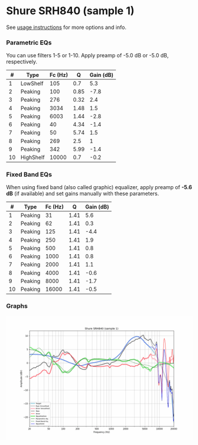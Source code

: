 # Shure SRH840 (sample 1)
See [usage instructions](https://github.com/jaakkopasanen/AutoEq#usage) for more options and info.

### Parametric EQs
You can use filters 1-5 or 1-10. Apply preamp of -5.0 dB or -5.0 dB, respectively.

|   # | Type      |   Fc (Hz) |    Q |   Gain (dB) |
|-----|-----------|-----------|------|-------------|
|   1 | LowShelf  |       105 | 0.7  |         5.3 |
|   2 | Peaking   |       100 | 0.85 |        -7.8 |
|   3 | Peaking   |       276 | 0.32 |         2.4 |
|   4 | Peaking   |      3034 | 1.48 |         1.5 |
|   5 | Peaking   |      6003 | 1.44 |        -2.8 |
|   6 | Peaking   |        40 | 4.34 |        -1.4 |
|   7 | Peaking   |        50 | 5.74 |         1.5 |
|   8 | Peaking   |       269 | 2.5  |         1   |
|   9 | Peaking   |       342 | 5.99 |        -1.4 |
|  10 | HighShelf |     10000 | 0.7  |        -0.2 |

### Fixed Band EQs
When using fixed band (also called graphic) equalizer, apply preamp of **-5.6 dB** (if available) and set gains manually with these parameters.

|   # | Type    |   Fc (Hz) |    Q |   Gain (dB) |
|-----|---------|-----------|------|-------------|
|   1 | Peaking |        31 | 1.41 |         5.6 |
|   2 | Peaking |        62 | 1.41 |         0.3 |
|   3 | Peaking |       125 | 1.41 |        -4.4 |
|   4 | Peaking |       250 | 1.41 |         1.9 |
|   5 | Peaking |       500 | 1.41 |         0.8 |
|   6 | Peaking |      1000 | 1.41 |         0.8 |
|   7 | Peaking |      2000 | 1.41 |         1.1 |
|   8 | Peaking |      4000 | 1.41 |        -0.6 |
|   9 | Peaking |      8000 | 1.41 |        -1.7 |
|  10 | Peaking |     16000 | 1.41 |        -0.5 |

### Graphs
![](./Shure%20SRH840%20(sample%201).png)
